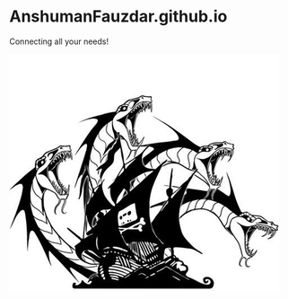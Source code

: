 # AnshumanFauzdar.github.io

Connecting all your needs!

![](https://raw.githubusercontent.com/AnshumanFauzdar/anshumanfauzdar.github.io/master/Logo%202.jpg)
